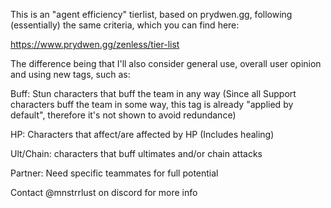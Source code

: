 This is an "agent efficiency" tierlist, based on prydwen.gg, following (essentially) the same criteria, which you can find here:

https://www.prydwen.gg/zenless/tier-list

The difference being that I'll also consider general use, overall user opinion and using new tags, such as:

Buff: Stun characters that buff the team in any way (Since all Support characters buff the team in some way, this tag is already "applied by default", therefore it's not shown to avoid redundance)

HP: Characters that affect/are affected by HP (Includes healing)

Ult/Chain: characters that buff ultimates and/or chain attacks

Partner: Need specific teammates for full potential

Contact @mnstrrlust on discord for more info
